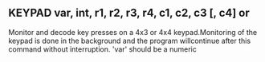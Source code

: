 ## KEYPAD var, int, r1, r2, r3, r4, c1, c2, c3 [, c4] or

Monitor and decode key presses on a 4x3 or 4x4 keypad.Monitoring of the keypad is done in the background and the program willcontinue after this command without interruption. 'var' should be a numeric